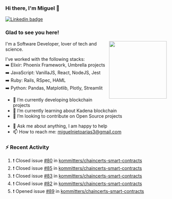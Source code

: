 ### Hi there, I'm Miguel 👋

<a href="https://linkedin.com/in/miguelnietoa/" target="_blank" rel="noopener noreferrer">
  <img src="https://img.shields.io/badge/-LinkedIn-0e76a8?style=flat-square&logo=Linkedin&logoColor=white" alt="Linkedin badge">
</a>
<!-- [![Website Badge](https://img.shields.io/badge/Website-3b5998?style=flat-square&logo=google-chrome&logoColor=white)](#notavailablenow#) 

<img src="https://i.imgur.com/tbrLrt5.gif" width=400 alt="Coding GIF" align="right"/>
-->


### Glad to see you here!
<a href="https://github.com/miguelnietoa"><img src="https://github-readme-stats-git-masterrstaa-rickstaa.vercel.app/api?username=miguelnietoa&show_icons=true&hide_border=true&count_private=true&include_all_commits=true&theme=tokyonight" height="180em" align="right"/></a>
I'm a Software Developer, lover of tech and science. 

I've worked with the following stacks:\
➡️ Elixir: Phoenix Framework, Umbrella projects\
➡️ JavaScript: VanillaJS, React, NodeJS, Jest\
➡️ Ruby: Rails, RSpec, HAML\
➡️ Python: Pandas, Matplotlib, Plotly, Streamlit

- 🔭 I’m currently developing blockchain projects
- 🌱 I’m currently learning about Kadena blockchain
- 👯 I’m looking to contribute on Open Source projects
<!-- 
- 😄 I just finished a Machine Learning course! 
- 🤔 I’m looking for help with ...
-->
- 💬 Ask me about anything, I am happy to help
- 📫 How to reach me: miguelnietoarias3@gmail.com


### ⚡ Recent Activity

<!--START_SECTION:activity-->
1. ❗️ Closed issue [#80](https://github.com/kommitters/chaincerts-smart-contracts/issues/80) in [kommitters/chaincerts-smart-contracts](https://github.com/kommitters/chaincerts-smart-contracts)
2. ❗️ Closed issue [#85](https://github.com/kommitters/chaincerts-smart-contracts/issues/85) in [kommitters/chaincerts-smart-contracts](https://github.com/kommitters/chaincerts-smart-contracts)
3. ❗️ Closed issue [#83](https://github.com/kommitters/chaincerts-smart-contracts/issues/83) in [kommitters/chaincerts-smart-contracts](https://github.com/kommitters/chaincerts-smart-contracts)
4. ❗️ Closed issue [#82](https://github.com/kommitters/chaincerts-smart-contracts/issues/82) in [kommitters/chaincerts-smart-contracts](https://github.com/kommitters/chaincerts-smart-contracts)
5. ❗️ Opened issue [#89](https://github.com/kommitters/chaincerts-smart-contracts/issues/89) in [kommitters/chaincerts-smart-contracts](https://github.com/kommitters/chaincerts-smart-contracts)
<!--END_SECTION:activity-->
